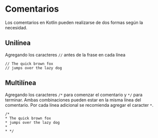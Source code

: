 # Comentarios
Los comentarios en Kotlin pueden realizarse de dos formas según la necesidad.

## Unilínea
Agregando los caracteres `//` antes de la frase en cada línea
~~~
// The quick brown fox
// jumps over the lazy dog
~~~

## Multilínea
Agregando los caracteres `/*` para comenzar el comentario y `*/` para terminar.
Ambas combinaciones pueden estar en la misma línea del comentario.
Por cada línea adicional se recomienda agregar el caracter `*`.
~~~
/*
* The quick brown fox
* jumps over the lazy dog
*
* */
~~~

